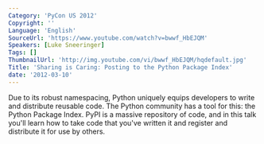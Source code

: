 ```yaml
---
Category: 'PyCon US 2012'
Copyright: ''
Language: 'English'
SourceUrl: 'https://www.youtube.com/watch?v=bwwf_HbEJQM'
Speakers: [Luke Sneeringer]
Tags: []
ThumbnailUrl: 'http://img.youtube.com/vi/bwwf_HbEJQM/hqdefault.jpg'
Title: 'Sharing is Caring: Posting to the Python Package Index'
date: '2012-03-10'
---
```

Due to its robust namespacing, Python uniquely equips developers to write and
distribute reusable code. The Python community has a tool for this: the Python
Package Index. PyPI is a massive repository of code, and in this talk you'll
learn how to take code that you've written it and register and distribute it
for use by others.

